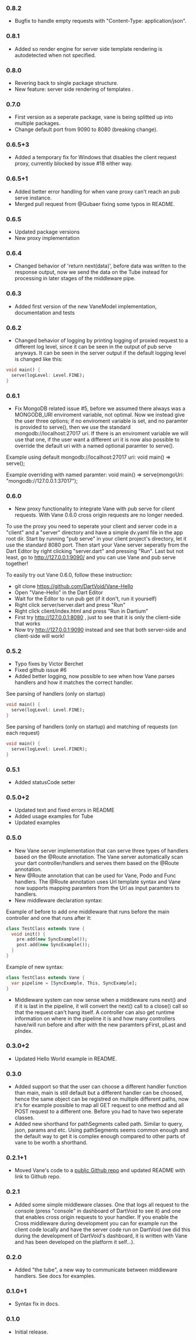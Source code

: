 ### 0.8.2

* Bugfix to handle empty requests with "Content-Type: application/json".

### 0.8.1

* Added so render engine for server side template rendering is autodetected when not specified.

### 0.8.0

* Revering back to single package structure.
* New feature: server side rendering of templates .

### 0.7.0

* First version as a seperate package, vane is being splitted up into multiple packages.
* Change default port from 9090 to 8080 (breaking change).

### 0.6.5+3
* Added a temporary fix for Windows that disables the client request proxy, currently blocked by issue #18 either way.

### 0.6.5+1

* Added better error handling for when vane proxy can't reach an pub serve instance.
* Merged pull request from @Gubaer fixing some typos in README.

### 0.6.5

* Updated package versions
* New proxy implementation

### 0.6.4

* Changed behavior of 'return next(data)', before data was written to the response
  output, now we send the data on the Tube instead for processing in later stages
  of the middleware pipe.

### 0.6.3

* Added first version of the new VaneModel implementation, documentation and tests

### 0.6.2

* Changed behavior of logging by printing logging of proxied request to a different
  log level, since it can be seen in the output of pub serve anyways. It can be seen 
  in the server output if the default logging level is changed like this:

```dart
void main() {
  serve(logLevel: Level.FINE);
}

```

### 0.6.1

* Fix MongoDB related issue #5, before we assumed there always was a MONGODB_URI 
  enviroment variable, not optimal. Now we instead give the user three options;
  if no enviroment variable is set, and no paramter is provided to serve(), then
  we use the standard mongodb://localhost:27017 uri. If there is an enviroment variable
  we will use that one, if the user want a different uri it is now also possible to
  override the default uri with a named optional paramter to serve().

Example using default mongodb://localhost:27017 uri:
void main() => serve();

Example overriding with named paramter:
void main() => serve(mongoUri: "mongodb://127.0.0.1:37017");

### 0.6.0

* New proxy functionality to integrate Vane with pub serve for client requests.
  With Vane 0.6.0 cross origin requests are no longer needed.
  
To use the proxy you need to seperate your client and server code in a "client" 
and a "server" directory and have a simple dv.yaml file in the app root dir. 
Start by running "pub serve" in your client project's directory, let it use the 
standard 8080 port. Then start your Vane server seperatly from the Dart Editor
by right clicking "server.dart" and pressing "Run". Last but not least, go to
http://127.0.0.1:9090/ and you can use Vane and pub serve together!

To easily try out Vane 0.6.0, follow these instruction:

* git clone https://github.com/DartVoid/Vane-Hello
* Open "Vane-Hello" in the Dart Editor 
* Wait for the Editor to run pub get (if it don't, run it yourself)
* Right click server/server.dart and press "Run"
* Right click client/index.html and press "Run in Dartium"
* First try http://127.0.0.1:8080 , just to see that it is only the client-side that works
* Now try http://127.0.0.1:9090 instead and see that both server-side and client-side will work! 

### 0.5.2

* Typo fixes by Victor Berchet
* Fixed github issue #6
* Added better logging, now possible to see when how Vane parses handlers and 
  how it matches the correct handler. 
  
See parsing of handlers (only on startup)
```dart
void main() {
  serve(logLevel: Level.FINE);
}

```

See parsing of handlers (only on startup) and matching of requests (on each request) 
```dart
void main() {
  serve(logLevel: Level.FINER);
}
```

### 0.5.1

* Added statusCode setter

### 0.5.0+2

* Updated text and fixed errors in README
* Added usage examples for Tube
* Updated examples

### 0.5.0

* New Vane server implementation that can serve three types of handlers based on the @Route annotation.
  The Vane server automatically scan your dart controller/handlers and serves them based on the @Route
  annotation.
* New @Route annotation that can be used for Vane, Podo and Func handlers. The @Route annotation uses 
  Url template syntax and Vane now supports mapping paramters from the Url as input paramters to handlers.
* New middleware declaration syntax:

Example of before to add one middleware that runs before the main controller and one that runs after it:
```dart
class TestClass extends Vane {
  void init() {
    pre.add(new SyncExample());
    post.add(new SyncExample());
  }
}
```

Example of new syntax:
```dart
class TestClass extends Vane {
  var pipeline = [SyncExample, This, SyncExample];
}
```
* Middleware system can now sense when a middleware runs next() and if it is last in the pipeline, 
  it will convert the next() call to a close() call so that the request can't hang itself. A controller
  can also get runtime information on where in the pipeline it is and how many controllers have/will run 
  before and after with the new paramters pFirst, pLast and pIndex.

### 0.3.0+2

* Updated Hello World example in README.

### 0.3.0

* Added support so that the user can choose a different handler function than main, main is still default but a different handler can be choosed, hence the same object can be registred on multiple different paths, now it's for example possible to map all GET request to one method and all POST request to a different one. Before you had to have two seperate classes.
* Added new shorthand for pathSegments called path. Similar to query, json, params and etc. Using pathSegments seems common enough and the default way to get it is complex enough compared to other parts of vane to be worth a shorthand.

### 0.2.1+1

* Moved Vane's code to a [public Github repo](https://github.com/DartVoid/Vane) 
  and updated README with link to Github repo.

### 0.2.1

* Added some simple middleware classes. One that logs all request to the 
  console (press "console" in dashboard of DartVoid to see it) and one that 
  enables cross origin requests to your handler. If you enable the Cross 
  middleware during development you can for example run the client code locally 
  and have the server code run on DartVoid (we did this during the development
  of DartVoid's dashboard, it is written with Vane and has been developed on 
  the platform it self...). 

### 0.2.0

* Added "the tube", a new way to communicate between middleware handlers. See 
  docs for examples.

### 0.1.0+1

* Syntax fix in docs.

### 0.1.0

* Initial release.


